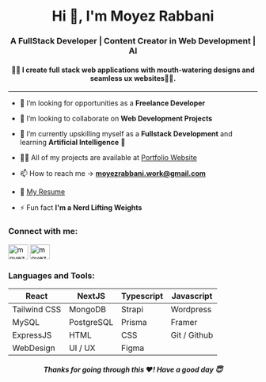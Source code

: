 <h1 align="center">Hi 👋, I'm Moyez Rabbani</h1>
<h3 align="center">A FullStack Developer | Content Creator in Web Development | AI</h3>

<h4 align="center">🧑‍💻 I create full stack web applications with mouth-watering designs and seamless ux websites🧑‍💻.</h4>

---
- 🤝 I’m looking for  opportunities as a **Freelance Developer**

- 👯 I’m looking to collaborate on **Web Development Projects**

- 🌱 I’m currently upskilling myself as a **Fullstack Development** and learning **Artificial Intelligence** 🤖

- 👨‍💻 All of my projects are available at [Portfolio Website](https://portfolio-website-orpin-zeta.vercel.app/](https://portfolio-website-orpin-zeta.vercel.app/))

- 📫 How to reach me -> **moyezrabbani.work@gmail.com**

- 📄 [My Resume](https://drive.google.com/file/d/1klePTyYGTeIbKDg6cdZ2bo_pr2obDNRs/view?usp=sharing)

- ⚡ Fun fact **I'm a Nerd Lifting Weights**




<h3 align="left">Connect with me:</h3>
<p align="left">
<a href="https://twitter.com/moyezrabbani" target="blank"><img align="center" src="https://raw.githubusercontent.com/rahuldkjain/github-profile-readme-generator/master/src/images/icons/Social/twitter.svg" alt="moyezrabbani" height="30" width="40" /></a>
<a href="https://linkedin.com/in/moyezr" target="blank"><img align="center" src="https://raw.githubusercontent.com/rahuldkjain/github-profile-readme-generator/master/src/images/icons/Social/linked-in-alt.svg" alt="moyezr" height="30" width="40" /></a>
</p>

<h3 align="left">Languages and Tools:</h3>

| React  | NextJS      | Typescript  | Javascript |
|----------|--------------|------------|------------|
| Tailwind CSS  | MongoDB | Strapi  | Wordpress   |
| MySQL | PostgreSQL | Prisma | Framer |
| ExpressJS | HTML     | CSS | Git / Github |
| WebDesign | UI / UX | Figma |  |


<h5 align="center"> Thanks for going through this ❤️! Have a good day 😇</h5>
